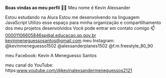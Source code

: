 **Boas vindas ao meu perfil** 💙💙
Meu nome é Kevin Alexsander

Estou estudando na Alura
Estou me desenvolvendo na linguagem JavaScript
Utilizo esse espaço para minha organização e compartilhamento dos meu projetos desenvolvidos
Você pode entrar em contato comigo 📫
00001106605846sp@al.educacao.sp.gov.br
kevinmeneguessosantos@gmail.com
meu Instagram:
@kevinmeneguesso1502
@alexsanderplanes1502
@f.m.freestyle_80_90

meu Facebook:
 Kevin A Meneguesso Santos

 meu canal do YouTube:
https:www.youtube.com/@kevinalexsandermeneguessos2121
